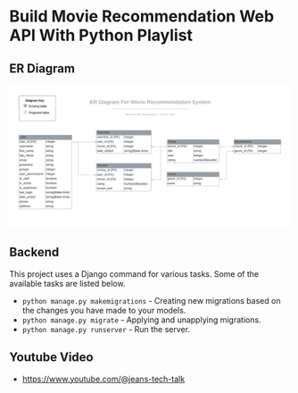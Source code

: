 # Build Movie Recommendation Web API With Python Playlist

## ER Diagram

![er-diagram-for-movie-recommendation-system](docs/er-diagram-for-movie-recommendation-system.png)

## Backend

This project uses a Django command for various tasks. Some of the available tasks
are listed below.

* `python manage.py makemigrations`  - Creating new migrations based on the changes you have made to your models.
* `python manage.py migrate`         - Applying and unapplying migrations.
* `python manage.py runserver`       - Run the server.

## Youtube Video

- https://www.youtube.com/@jeans-tech-talk
